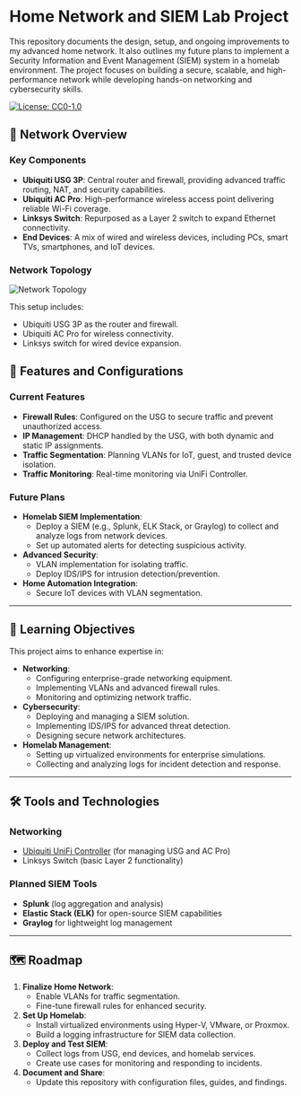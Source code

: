 # Home Network and SIEM Lab Project
This repository documents the design, setup, and ongoing improvements to my advanced home network. It also outlines my future plans to implement a Security Information and Event Management (SIEM) system in a homelab environment. The project focuses on building a secure, scalable, and high-performance network while developing hands-on networking and cybersecurity skills.

[![License: CC0-1.0](https://img.shields.io/badge/License-CC0%201.0-lightgrey.svg)](http://creativecommons.org/publicdomain/zero/1.0/)

## 📡 Network Overview

### **Key Components**
- **Ubiquiti USG 3P**: Central router and firewall, providing advanced traffic routing, NAT, and security capabilities.
- **Ubiquiti AC Pro**: High-performance wireless access point delivering reliable Wi-Fi coverage.
- **Linksys Switch**: Repurposed as a Layer 2 switch to expand Ethernet connectivity.
- **End Devices**: A mix of wired and wireless devices, including PCs, smart TVs, smartphones, and IoT devices.

### **Network Topology**

![Network Topology](./topology.png)

This setup includes:
- Ubiquiti USG 3P as the router and firewall.
- Ubiquiti AC Pro for wireless connectivity.
- Linksys switch for wired device expansion.

## 🔧 Features and Configurations

### **Current Features**
- **Firewall Rules**: Configured on the USG to secure traffic and prevent unauthorized access.
- **IP Management**: DHCP handled by the USG, with both dynamic and static IP assignments.
- **Traffic Segmentation**: Planning VLANs for IoT, guest, and trusted device isolation.
- **Traffic Monitoring**: Real-time monitoring via UniFi Controller.

### **Future Plans**
- **Homelab SIEM Implementation**:
  - Deploy a SIEM (e.g., Splunk, ELK Stack, or Graylog) to collect and analyze logs from network devices.
  - Set up automated alerts for detecting suspicious activity.
- **Advanced Security**:
  - VLAN implementation for isolating traffic.
  - Deploy IDS/IPS for intrusion detection/prevention.
- **Home Automation Integration**:
  - Secure IoT devices with VLAN segmentation.

---

## 🎯 Learning Objectives

This project aims to enhance expertise in:
- **Networking**:
  - Configuring enterprise-grade networking equipment.
  - Implementing VLANs and advanced firewall rules.
  - Monitoring and optimizing network traffic.
- **Cybersecurity**:
  - Deploying and managing a SIEM solution.
  - Implementing IDS/IPS for advanced threat detection.
  - Designing secure network architectures.
- **Homelab Management**:
  - Setting up virtualized environments for enterprise simulations.
  - Collecting and analyzing logs for incident detection and response.

---

## 🛠️ Tools and Technologies

### **Networking**
- [Ubiquiti UniFi Controller](https://ui.com/) (for managing USG and AC Pro)
- Linksys Switch (basic Layer 2 functionality)

### **Planned SIEM Tools**
- **Splunk** (log aggregation and analysis)
- **Elastic Stack (ELK)** for open-source SIEM capabilities
- **Graylog** for lightweight log management

---

## 🗺️ Roadmap

1. **Finalize Home Network**:
   - Enable VLANs for traffic segmentation.
   - Fine-tune firewall rules for enhanced security.
2. **Set Up Homelab**:
   - Install virtualized environments using Hyper-V, VMware, or Proxmox.
   - Build a logging infrastructure for SIEM data collection.
3. **Deploy and Test SIEM**:
   - Collect logs from USG, end devices, and homelab services.
   - Create use cases for monitoring and responding to incidents.
4. **Document and Share**:
   - Update this repository with configuration files, guides, and findings.
